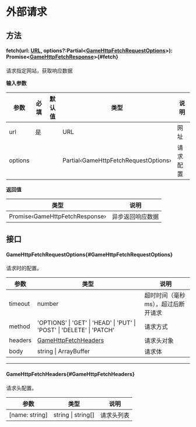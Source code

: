 <script setup>
import '/style.css'
</script>
# 外部请求


## 方法

#### <font id="API" />fetch(<font id="Type">url: [URL](https://developer.mozilla.org/zh-CN/docs/Web/API/URL), options?:Partial<[GameHttpFetchRequestOptions](./request#GameHttpFetchRequestOptions)></font>)<font id="Type">: Promise<[GameHttpFetchResponse](/GameHttpAPI/response)></font>{#fetch}

请求指定网站，获取响应数据

**输入参数**

| **参数** | **必填** | **默认值** | **类型** | **说明** |
| --- | --- | --- | --- | --- |
| url | 是 | | URL | 网址 |
| options | | | Partial‹GameHttpFetchRequestOptions› | 请求配置 |

**返回值**

| **类型** | **说明** |
| --- | --- |
| Promise‹GameHttpFetchResponse› | 异步返回响应数据 |





## 接口

#### <font id="API" />GameHttpFetchRequestOptions{#GameHttpFetchRequestOptions}
请求时的配置。

| **参数** | **类型** | **说明** |
| --- | --- | --- |
| timeout | number | 超时时间（毫秒ms），超过后断开请求 |
| method | 'OPTIONS' &#124; 'GET' &#124; 'HEAD' &#124; 'PUT' &#124; 'POST' &#124; 'DELETE' &#124; 'PATCH' | 请求方式 |
| headers | [GameHttpFetchHeaders](./request#GameHttpFetchHeaders) | 请求头对象 |
| body | string &#124; ArrayBuffer | 请求体 |




---


#### <font id="API" />GameHttpFetchHeaders{#GameHttpFetchHeaders}
请求头配置。

| **参数** | **类型** | **说明** |
| --- | --- | --- |
| [name: string] | string &#124; string[] | 请求头列表 |



